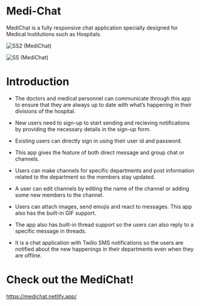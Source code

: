 # Medi-Chat

MediChat is a fully responsive chat application specially designed for Medical Institutions such as Hospitals.

![SS2 (MediChat)](https://user-images.githubusercontent.com/74912161/207259807-51b933cc-2c4e-4e2f-bbe5-570aaaa40f2d.png)

![SS (MediChat)](https://user-images.githubusercontent.com/74912161/207259759-92a579fe-e15c-4127-9924-71f8b42d0f16.png)

# Introduction

* The doctors and medical personnel can communicate through this app to ensure that they are always up to date with what’s happening in their divisions of the hospital.

* New users need to sign-up to start sending and recieving notifications by providing the necessary details in the sign-up form.

* Existing users can directly sign in using their user id and password.

* This app gives the feature of both direct message and group chat or channels.

* Users can make channels for specific departments and post information related to the department so the members stay updated.

* A user can edit channels by editing the name of the channel or adding some new members to the channel.

* Users can attach images, send emojis and react to messages. This app also has the built-in GIF support.

* The app also has built-in thread support so the users can also reply to a specific message in threads.

* It is a chat application with Twilio SMS notifications so the users are notified about the new happenings in their departments even when they are offline.

# Check out the MediChat!

https://medichat.netlify.app/
